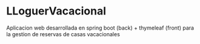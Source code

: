 # LLoguerVacacional
Aplicacion web desarrollada en spring boot (back) + thymeleaf (front) para la gestion de reservas de casas vacacionales
